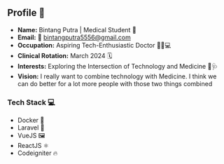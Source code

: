## Profile 📇

- **Name:** Bintang Putra | Medical Student 🧑
- **Email:** 📧 bintangputra5556@gmail.com
- **Occupation:** Aspiring Tech-Enthusiastic Doctor 👨‍⚕️💻
- **Clinical Rotation:** March 2024 🗓️
- **Interests:** Exploring the Intersection of Technology and Medicine 🚀🩺
- **Vision:** I really want to combine technology with Medicine. I think we can do better for a lot more people with those two things combined

### Tech Stack 💻

- Docker 🐳
- Laravel 🍃
- VueJS 🖼️
- ReactJS ⚛️
- Codeigniter 🔥

